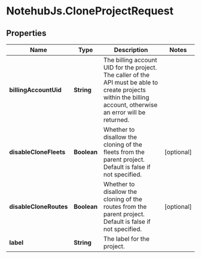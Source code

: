 # NotehubJs.CloneProjectRequest

## Properties

| Name                   | Type        | Description                                                                                                                                                     | Notes      |
| ---------------------- | ----------- | --------------------------------------------------------------------------------------------------------------------------------------------------------------- | ---------- |
| **billingAccountUid**  | **String**  | The billing account UID for the project. The caller of the API must be able to create projects within the billing account, otherwise an error will be returned. |
| **disableCloneFleets** | **Boolean** | Whether to disallow the cloning of the fleets from the parent project. Default is false if not specified.                                                       | [optional] |
| **disableCloneRoutes** | **Boolean** | Whether to disallow the cloning of the routes from the parent project. Default is false if not specified.                                                       | [optional] |
| **label**              | **String**  | The label for the project.                                                                                                                                      |
